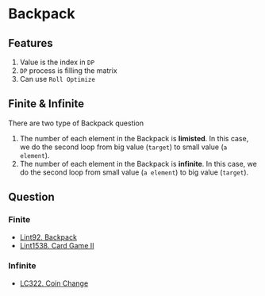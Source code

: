 # Backpack

## Features

1. Value is the index in `DP`
2. `DP` process is filling the matrix
3. Can use `Roll Optimize`

## Finite & Infinite

There are two type of Backpack question

1. The number of each element in the Backpack is **limisted**. In this case, we do the second loop from big value (`target`) to small value (`a element`).
2. The number of each element in the Backpack is **infinite**. In this case, we do the second loop from small value (`a element`) to big value (`target`).

## Question

### Finite

* <a href="Finite/Lint92Backpack.md">Lint92. Backpack</a>
* <a href="Finite/Lint1538CardGameII.md">Lint1538. Card Game II</a>

### Infinite

* <a href="Infinite/LC322CoinChange.md">LC322. Coin Change</a>

